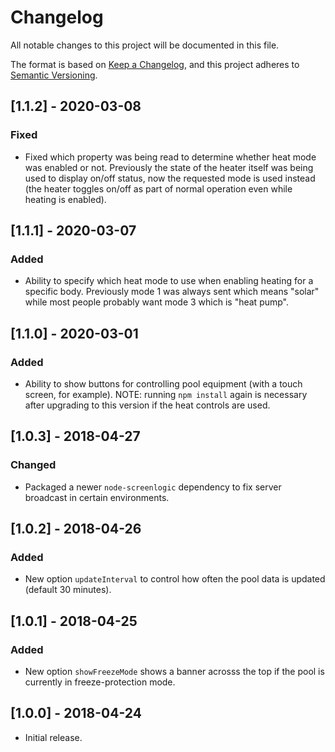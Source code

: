 # Changelog
All notable changes to this project will be documented in this file.

The format is based on [Keep a Changelog](https://keepachangelog.com/en/1.0.0/),
and this project adheres to [Semantic Versioning](https://semver.org/spec/v2.0.0.html).

## [1.1.2] - 2020-03-08
### Fixed
- Fixed which property was being read to determine whether heat mode was enabled or not. Previously the state of the heater itself was being used to display on/off status, now the requested mode is used instead (the heater toggles on/off as part of normal operation even while heating is enabled).

## [1.1.1] - 2020-03-07
### Added
- Ability to specify which heat mode to use when enabling heating for a specific body. Previously mode 1 was always sent which means "solar" while most people probably want mode 3 which is "heat pump".

## [1.1.0] - 2020-03-01
### Added
- Ability to show buttons for controlling pool equipment (with a touch screen, for example). NOTE: running `npm install` again is necessary after upgrading to this version if the heat controls are used.

## [1.0.3] - 2018-04-27
### Changed
- Packaged a newer `node-screenlogic` dependency to fix server broadcast in certain environments.

## [1.0.2] - 2018-04-26
### Added
- New option `updateInterval` to control how often the pool data is updated (default 30 minutes).

## [1.0.1] - 2018-04-25
### Added
- New option `showFreezeMode` shows a banner acrosss the top if the pool is currently in freeze-protection mode.

## [1.0.0] - 2018-04-24
- Initial release.
